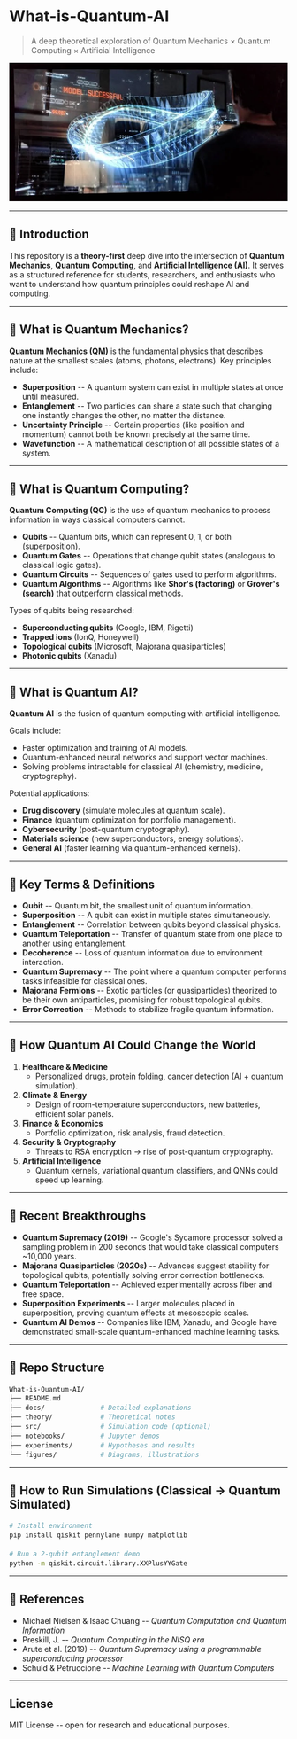 # What-is-Quantum-AI

> A deep theoretical exploration of Quantum Mechanics × Quantum
> Computing × Artificial Intelligence

![hero](figures/sim.webp)

------------------------------------------------------------------------

## 🔹 Introduction

This repository is a **theory-first** deep dive into the intersection of
**Quantum Mechanics**, **Quantum Computing**, and **Artificial
Intelligence (AI)**.
It serves as a structured reference for students, researchers, and
enthusiasts who want to understand how quantum principles could reshape
AI and computing.

------------------------------------------------------------------------

## 🔹 What is Quantum Mechanics?

**Quantum Mechanics (QM)** is the fundamental physics that describes
nature at the smallest scales (atoms, photons, electrons).
Key principles include:

-   **Superposition** -- A quantum system can exist in multiple states
    at once until measured.
-   **Entanglement** -- Two particles can share a state such that
    changing one instantly changes the other, no matter the distance.
-   **Uncertainty Principle** -- Certain properties (like position and
    momentum) cannot both be known precisely at the same time.
-   **Wavefunction** -- A mathematical description of all possible
    states of a system.

------------------------------------------------------------------------

## 🔹 What is Quantum Computing?

**Quantum Computing (QC)** is the use of quantum mechanics to process
information in ways classical computers cannot.

-   **Qubits** -- Quantum bits, which can represent 0, 1, or both
    (superposition).
-   **Quantum Gates** -- Operations that change qubit states (analogous
    to classical logic gates).
-   **Quantum Circuits** -- Sequences of gates used to perform
    algorithms.
-   **Quantum Algorithms** -- Algorithms like **Shor's (factoring)** or
    **Grover's (search)** that outperform classical methods.

Types of qubits being researched:
- **Superconducting qubits** (Google, IBM, Rigetti)
- **Trapped ions** (IonQ, Honeywell)
- **Topological qubits** (Microsoft, Majorana quasiparticles)
- **Photonic qubits** (Xanadu)

------------------------------------------------------------------------

## 🔹 What is Quantum AI?

**Quantum AI** is the fusion of quantum computing with artificial
intelligence.

Goals include:
- Faster optimization and training of AI models.
- Quantum-enhanced neural networks and support vector machines.
- Solving problems intractable for classical AI (chemistry, medicine,
cryptography).

Potential applications:
- **Drug discovery** (simulate molecules at quantum scale).
- **Finance** (quantum optimization for portfolio management).
- **Cybersecurity** (post-quantum cryptography).
- **Materials science** (new superconductors, energy solutions).
- **General AI** (faster learning via quantum-enhanced kernels).

------------------------------------------------------------------------

## 🔹 Key Terms & Definitions

-   **Qubit** -- Quantum bit, the smallest unit of quantum information.
-   **Superposition** -- A qubit can exist in multiple states
    simultaneously.
-   **Entanglement** -- Correlation between qubits beyond classical
    physics.
-   **Quantum Teleportation** -- Transfer of quantum state from one
    place to another using entanglement.
-   **Decoherence** -- Loss of quantum information due to environment
    interaction.
-   **Quantum Supremacy** -- The point where a quantum computer performs
    tasks infeasible for classical ones.
-   **Majorana Fermions** -- Exotic particles (or quasiparticles)
    theorized to be their own antiparticles, promising for robust
    topological qubits.
-   **Error Correction** -- Methods to stabilize fragile quantum
    information.

------------------------------------------------------------------------

## 🔹 How Quantum AI Could Change the World

1.  **Healthcare & Medicine**
    -   Personalized drugs, protein folding, cancer detection (AI +
        quantum simulation).
2.  **Climate & Energy**
    -   Design of room-temperature superconductors, new batteries,
        efficient solar panels.
3.  **Finance & Economics**
    -   Portfolio optimization, risk analysis, fraud detection.
4.  **Security & Cryptography**
    -   Threats to RSA encryption → rise of post-quantum cryptography.
5.  **Artificial Intelligence**
    -   Quantum kernels, variational quantum classifiers, and QNNs could
        speed up learning.

------------------------------------------------------------------------

## 🔹 Recent Breakthroughs

-   **Quantum Supremacy (2019)** -- Google's Sycamore processor solved a
    sampling problem in 200 seconds that would take classical computers
    \~10,000 years.
-   **Majorana Quasiparticles (2020s)** -- Advances suggest stability
    for topological qubits, potentially solving error correction
    bottlenecks.
-   **Quantum Teleportation** -- Achieved experimentally across fiber
    and free space.
-   **Superposition Experiments** -- Larger molecules placed in
    superposition, proving quantum effects at mesoscopic scales.
-   **Quantum AI Demos** -- Companies like IBM, Xanadu, and Google have
    demonstrated small-scale quantum-enhanced machine learning tasks.

------------------------------------------------------------------------

## 🔹 Repo Structure

``` bash
What-is-Quantum-AI/
├── README.md
├── docs/              # Detailed explanations
├── theory/            # Theoretical notes
├── src/               # Simulation code (optional)
├── notebooks/         # Jupyter demos
├── experiments/       # Hypotheses and results
└── figures/           # Diagrams, illustrations
```

------------------------------------------------------------------------

## 🔹 How to Run Simulations (Classical → Quantum Simulated)

``` bash
# Install environment
pip install qiskit pennylane numpy matplotlib

# Run a 2-qubit entanglement demo
python -m qiskit.circuit.library.XXPlusYYGate
```

------------------------------------------------------------------------

## 🔹 References

-   Michael Nielsen & Isaac Chuang -- *Quantum Computation and Quantum
    Information*
-   Preskill, J. -- *Quantum Computing in the NISQ era*
-   Arute et al. (2019) -- *Quantum Supremacy using a programmable
    superconducting processor*
-   Schuld & Petruccione -- *Machine Learning with Quantum Computers*

------------------------------------------------------------------------

## License

MIT License -- open for research and educational purposes.
